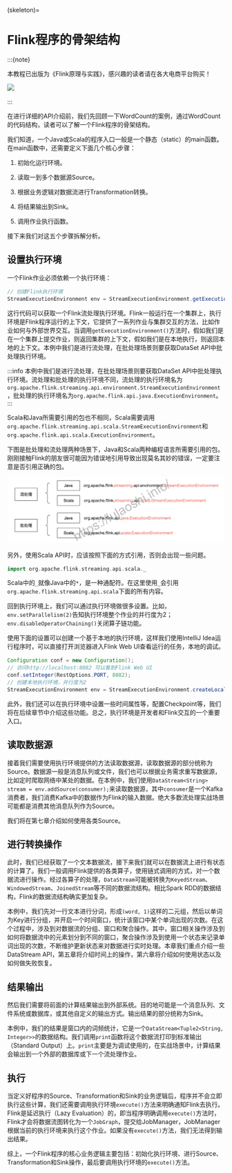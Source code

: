 (skeleton)=
# Flink程序的骨架结构

:::{note}

本教程已出版为《Flink原理与实践》，感兴趣的读者请在各大电商平台购买！

<a href="https://item.jd.com/13154364.html"> ![](https://img.shields.io/badge/JD-%E8%B4%AD%E4%B9%B0%E9%93%BE%E6%8E%A5-red) </a>


:::

在进行详细的API介绍前，我们先回顾一下WordCount的案例，通过WordCount的代码结构，读者可以了解一个Flink程序的骨架结构。

我们知道，一个Java或Scala的程序入口一般是一个静态（static）的main函数。在main函数中，还需要定义下面几个核心步骤：

1. 初始化运行环境。

2. 读取一到多个数据源Source。

3. 根据业务逻辑对数据流进行Transformation转换。

4. 将结果输出到Sink。

5. 调用作业执行函数。

接下来我们对这五个步骤拆解分析。

## 设置执行环境

一个Flink作业必须依赖一个执行环境：

```java
// 创建Flink执行环境
StreamExecutionEnvironment env = StreamExecutionEnvironment.getExecutionEnvironment();
```

这行代码可以获取一个Flink流处理执行环境。Flink一般运行在一个集群上，执行环境是Flink程序运行的上下文，它提供了一系列作业与集群交互的方法，比如作业如何与外部世界交互。当调用`getExecutionEnvironment()`方法时，假如我们是在一个集群上提交作业，则返回集群的上下文，假如我们是在本地执行，则返回本地的上下文。本例中我们是进行流处理，在批处理场景则要获取DataSet API中批处理执行环境。

:::info
本例中我们是进行流处理，在批处理场景则要获取DataSet API中批处理执行环境。流处理和批处理的执行环境不同，流处理的执行环境名为`org.apache.flink.streaming.api.environment.StreamExecutionEnvironment`，批处理的执行环境名为`org.apache.flink.api.java.ExecutionEnvironment`。
:::

Scala和Java所需要引用的包也不相同，Scala需要调用`org.apache.flink.streaming.api.scala.StreamExecutionEnvironment`和`org.apache.flink.api.scala.ExecutionEnvironment`。

下图是批处理和流处理两种场景下，Java和Scala两种编程语言所需要引用的包。刚刚接触Flink的朋友很可能因为错误地引用导致出现莫名其妙的错误，一定要注意是否引用正确的包。

![流处理和批处理不同场景下，相关API的引用](./img/batch-streaming-api-import.png)

另外，使用Scala API时，应该按照下面的方式引用，否则会出现一些问题。

```scala
import org.apache.flink.streaming.api.scala._
```

Scala中的`_`就像Java中的`*`，是一种通配符。在这里使用`_`会引用`org.apache.flink.streaming.api.scala`下面的所有内容。

回到执行环境上，我们可以通过执行环境做很多设置。比如，`env.setParallelism(2)`告知执行环境整个作业的并行度为2；`env.disableOperatorChaining()`关闭算子链功能。

使用下面的设置可以创建一个基于本地的执行环境，这样我们使用IntelliJ Idea运行程序时，可以直接打开浏览器进入Flink Web UI查看运行的任务，本地的调试。

```java
Configuration conf = new Configuration();
// 访问http://localhost:8082 可以看到Flink Web UI
conf.setInteger(RestOptions.PORT, 8082);
// 创建本地执行环境，并行度为2
StreamExecutionEnvironment env = StreamExecutionEnvironment.createLocalEnvironment(2, conf);
```

此外，我们还可以在执行环境中设置一些时间属性等，配置Checkpoint等，我们将在后续章节中介绍这些功能。总之，执行环境是开发者和Flink交互的一个重要入口。

## 读取数据源

接着我们需要使用执行环境提供的方法读取数据源，读取数据源的部分统称为Source。数据源一般是消息队列或文件，我们也可以根据业务需求重写数据源，比如定时爬取网络中某处的数据。在本例中，我们使用`DataStream<String> stream = env.addSource(consumer);`来读取数据源，其中`consumer`是一个Kafka消费者，我们消费Kafka中的数据作为Flink的输入数据。绝大多数流处理实战场景可能都是消费其他消息队列作为Source。

我们将在第七章介绍如何使用各类Source。

## 进行转换操作

此时，我们已经获取了一个文本数据流，接下来我们就可以在数据流上进行有状态的计算了。我们一般调用Flink提供的各类算子，使用链式调用的方式，对一个数据流进行操作。经过各算子的处理，`DataStream`可能被转换为`KeyedStream`、`WindowedStream`、`JoinedStream`等不同的数据流结构。相比Spark RDD的数据结构，Flink的数据流结构确实更加复杂。

本例中，我们先对一行文本进行分词，形成`(word, 1)`这样的二元组，然后以单词为Key进行分组，并开启一个时间窗口，统计该窗口中某个单词出现的次数。在这个过程中，涉及到对数据流的分组、窗口和聚合操作。其中，窗口相关操作涉及到如何将数据流中的元素划分到不同的窗口，聚合操作涉及到使用一个状态来记录单词出现的次数，不断维护更新状态来对数据进行实时处理。本章我们重点介绍一些DataStream API，第五章将介绍时间上的操作，第六章将介绍如何使用状态以及如何做失败恢复。

## 结果输出

然后我们需要将前面的计算结果输出到外部系统。目的地可能是一个消息队列、文件系统或数据库，或其他自定义的输出方式。输出结果的部分统称为Sink。

本例中，我们的结果是窗口内的词频统计，它是一个`DataStream<Tuple2<String, Integer>>`的数据结构。我们调用`print`函数将这个数据流打印到标准输出（Standard Output）上。`print`主要是为调试使用的，在实战场景中，计算结果会输出到一个外部的数据库或下一个流处理作业。

## 执行

当定义好程序的Source、Transformation和Sink的业务逻辑后，程序并不会立即执行这些计算，我们还需要调用执行环境`execute()`方法来明确通知Flink去执行。Flink是延迟执行（Lazy Evaluation）的，即当程序明确调用`execute()`方法时，Flink才会将数据流图转化为一个`JobGraph`，提交给JobManager，JobManager根据当前的执行环境来执行这个作业。如果没有`execute()`方法，我们无法得到输出结果。

综上，一个Flink程序的核心业务逻辑主要包括：初始化执行环境、进行Source、Transformation和Sink操作，最后要调用执行环境的`execute()`方法。